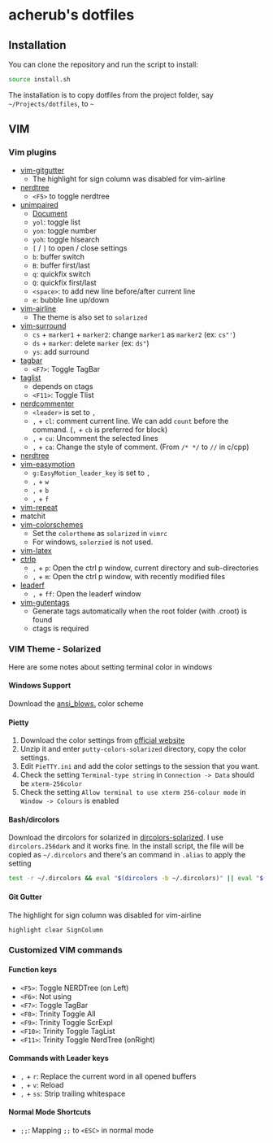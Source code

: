# acherub's dotfiles

## Installation

You can clone the repository and run the script to install:

```bash
source install.sh
```

The installation is to copy dotfiles from the project folder, say `~/Projects/dotfiles`, to `~`

## VIM

### Vim plugins

* [vim-gitgutter](https://github.com/airblade/vim-gitgutter)
  * The highlight for sign column was disabled for vim-airline
* [nerdtree](https://github.com/scrooloose/nerdtree)
  * `<F5>` to toggle nerdtree
* [unimpaired](https://github.com/tpope/vim-unimpaired)
  * [Document](https://github.com/tpope/vim-unimpaired/blob/master/doc/unimpaired.txt)
  * `yol`: toggle list
  * `yon`: toggle number
  * `yoh`: toggle hlsearch
  * `[` / `]` to open / close settings
  *  `b`: buffer switch
  *  `B`: buffer first/last
  *  `q`: quickfix switch
  *  `Q`: quickfix first/last
  *  `<space>`: to add new line before/after current line
  *  `e`: bubble line up/down
* [vim-airline](https://github.com/bling/vim-airline)
  * The theme is also set to `solarized`
* [vim-surround](https://github.com/tpope/vim-surround)
  * `cs` + `marker1` + `marker2`: change `marker1` as `marker2` (ex: `cs"'`)
  * `ds` + `marker`: delete `marker` (ex: `ds"`)
  * `ys`: add surround
* [tagbar](https://github.com/majutsushi/tagbar)
  * `<F7>`: Toggle TagBar
* [taglist](http://vimawesome.com/plugin/taglist-vim)
  * depends on ctags
  * `<F11>`: Toggle Tlist
* [nerdcommenter](https://github.com/scrooloose/nerdcommenter)
  * `<leader>` is set to `,`
  * `,` + `cl`: comment current line. We can add `count` before the command. (`,` + `cb` is preferred for block)
  * `,` + `cu`: Uncomment the selected lines
  * `,` + `ca`: Change the style of comment. (From `/* */` to `//` in c/cpp)
* [nerdtree](https://github.com/scrooloose/nerdtree)
* [vim-easymotion](https://github.com/Lokaltog/vim-easymotion)
  * `g:EasyMotion_leader_key` is set to `,`
  * `,` + `w`
  * `,` + `b`
  * `,` + `f`
* [vim-repeat](https://github.com/tpope/vim-repeat)
* matchit
* [vim-colorschemes](https://github.com/flazz/vim-colorschemes)
  * Set the `colortheme` as `solarized` in `vimrc`
  * For windows, `solorzied` is not used.
* [vim-latex](https://github.com/vim-latex/vim-latex)
* [ctrlp](https://github.com/kien/ctrlp.vim)
  * `,` + `p`: Open the ctrl p window, current directory and sub-directories
  * `,` + `m`: Open the ctrl p window, with recently modified files
* [leaderf](https://github.com/Yggdroot/LeaderF)
  * `,` + `ff`: Open the leaderf window
* [vim-gutentags](https://github.com/ludovicchabant/vim-gutentags)
  * Generate tags automatically when the root folder (with .croot) is found
  * ctags is required

### VIM Theme - Solarized

Here are some notes about setting terminal color in windows

#### Windows Support

Download the [ansi\_blows.](https://www.vim.org/scripts/script.php?script_id=2562) color scheme

#### Pietty

1. Download the color settings from [official website](http://ethanschoonover.com/solarized/vim-colors-solarized)
2. Unzip it and enter `putty-colors-solarized` directory, copy the color settings.
3. Edit `PieTTY.ini` and add the color settings to the session that you want.
4. Check the setting `Terminal-type string` in `Connection -> Data` should be `xterm-256color`
5. Check the setting `Allow terminal to use xterm 256-colour mode` in `Window -> Colours` is enabled

#### Bash/dircolors

Download the dircolors for solarized in [dircolors-solarized](https://github.com/seebi/dircolors-solarized). I use `dircolors.256dark` and it works fine. In the install script, the file will be copied as `~/.dircolors` and there's an command in `.alias` to apply the setting

```bash
test -r ~/.dircolors && eval "$(dircolors -b ~/.dircolors)" || eval "$(dircolors -b)"
```

#### Git Gutter

The highlight for sign column was disabled for vim-airline

```vim
highlight clear SignColumn
```

### Customized VIM commands

#### Function keys

* `<F5>`: Toggle NERDTree (on Left)
* `<F6>`: Not using
* `<F7>`: Toggle TagBar
* `<F8>`: Trinity Toggle All
* `<F9>`: Trinity Toggle ScrExpl
* `<F10>`: Trinity Toggle TagList
* `<F11>`: Trinity Toggle NerdTree (onRight)

#### Commands with Leader keys

* `,` + `r`: Replace the current word in all opened buffers
* `,` + `v`: Reload
* `,` + `ss`: Strip trailing whitespace

#### Normal Mode Shortcuts

* `;;`: Mapping `;;` to `<ESC>` in normal mode
